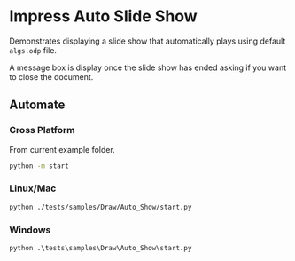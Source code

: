 # Impress Auto Slide Show

Demonstrates displaying a slide show that automatically plays using default `algs.odp` file.

A message box is display once the slide show has ended asking if you want to close the document.

## Automate

### Cross Platform

From current example folder.

```sh
python -m start
```

### Linux/Mac

```sh
python ./tests/samples/Draw/Auto_Show/start.py
```

### Windows

```ps
python .\tests\samples\Draw\Auto_Show\start.py
```
